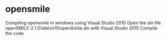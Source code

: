 # opensmile
Compiling opensmile in windows using Visual Studio 2015
Open the sln file openSMILE-2.1.0\ide\vs10\openSmile.sln with Visual Studio 2015
Compile the code 
